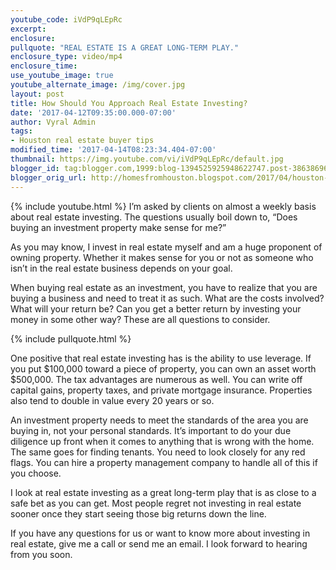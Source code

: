 ```yaml
---
youtube_code: iVdP9qLEpRc
excerpt:
enclosure:
pullquote: "REAL ESTATE IS A GREAT LONG-TERM PLAY."
enclosure_type: video/mp4
enclosure_time:
use_youtube_image: true
youtube_alternate_image: /img/cover.jpg
layout: post
title: How Should You Approach Real Estate Investing?
date: '2017-04-12T09:35:00.000-07:00'
author: Vyral Admin
tags:
- Houston real estate buyer tips
modified_time: '2017-04-14T08:23:34.404-07:00'
thumbnail: https://img.youtube.com/vi/iVdP9qLEpRc/default.jpg
blogger_id: tag:blogger.com,1999:blog-1394525925948622747.post-3863869674039904158
blogger_orig_url: http://homesfromhouston.blogspot.com/2017/04/houston-real-estate-agent-should-you.html
---
```

{% include youtube.html %}
I’m asked by clients on almost a weekly basis about real estate investing. The questions usually boil down to, “Does buying an investment property make sense for me?”  

As you may know, I invest in real estate myself and am a huge proponent of owning property. Whether it makes sense for you or not as someone who isn’t in the real estate business depends on your goal.  

When buying real estate as an investment, you have to realize that you are buying a business and need to treat it as such. What are the costs involved? What will your return be? Can you get a better return by investing your money in some other way? These are all questions to consider.  

{% include pullquote.html %}

One positive that real estate investing has is the ability to use leverage. If you put $100,000 toward a piece of property, you can own an asset worth $500,000. The tax advantages are numerous as well. You can write off capital gains, property taxes, and private mortgage insurance. Properties also tend to double in value every 20 years or so.   

An investment property needs to meet the standards of the area you are buying in, not your personal standards. It’s important to do your due diligence up front when it comes to anything that is wrong with the home. The same goes for finding tenants. You need to look closely for any red flags. You can hire a property management company to handle all of this if you choose.  

I look at real estate investing as a great long-term play that is as close to a safe bet as you can get. Most people regret not investing in real estate sooner once they start seeing those big returns down the line.  

If you have any questions for us or want to know more about investing in real estate, give me a call or send me an email. I look forward to hearing from you soon.
